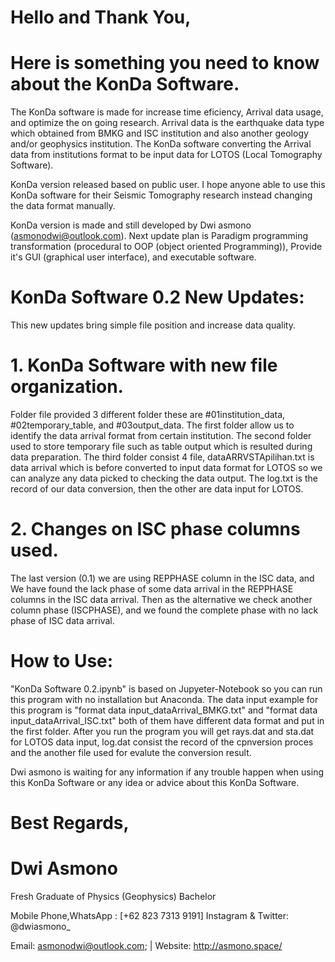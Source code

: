 # Hello and Thank You,
# Here is something you need to know about the KonDa Software.

The KonDa software is made for increase time eficiency, Arrival data usage, and optimize the on going research. Arrival data is the earthquake data type which obtained from BMKG and ISC institution and also another geology and/or geophysics institution. The KonDa software converting the Arrival data from institutions format to be input data for LOTOS (Local Tomography Software).

KonDa version released based on public user. I hope anyone able to use this KonDa software for their Seismic Tomography research instead changing the data format manually.

KonDa version is made and still developed by Dwi asmono (asmonodwi@outlook.com). Next update plan is Paradigm programming transformation (procedural to OOP (object oriented Programming)), Provide it's GUI (graphical user interface), and executable software.

# KonDa Software 0.2 New Updates:
This new updates bring simple file position and increase data quality.
# 1. KonDa Software with new file organization.
Folder file provided 3 different folder these are #01institution_data, #02temporary_table, and #03output_data.
The first folder allow us to identify the data arrival format from certain institution. The second folder used to store temporary file such as table output which is resulted during data preparation. The third folder consist 4 file, dataARRVSTApilihan.txt is data arrival which is before converted to input data format for LOTOS so we can analyze any data picked to checking the data output. The log.txt is the record of our data conversion, then the other are data input for LOTOS.
# 2. Changes on ISC phase columns used.
The last version (0.1) we are using REPPHASE column in the ISC data, and 
We have found the lack phase of some data arrival in the REPPHASE columns in the ISC data arrival. Then as the alternative we check another column phase (ISCPHASE), and we found the complete phase with no lack phase of ISC data arrival. 

# How to Use:
"KonDa Software 0.2.ipynb" is based on Jupyeter-Notebook so you can run this program with no installation but Anaconda. The data input example for this program is "format data input_dataArrival_BMKG.txt" and "format data input_dataArrival_ISC.txt" both of them have different data format and put in the first folder. After you run the program you will get rays.dat and sta.dat for LOTOS data input, log.dat consist the record of the cpnversion proces and the another file used for evalute the conversion result.

Dwi asmono is waiting for any information if any trouble happen when using this KonDa Software or any idea or advice about this KonDa Software.

# Best Regards,
# Dwi Asmono
Fresh Graduate of Physics (Geophysics) Bachelor

Mobile Phone,WhatsApp : [+62 823 7313 9191]
Instagram & Twitter: @dwiasmono_

Email: asmonodwi@outlook.com; | Website: http://asmono.space/
